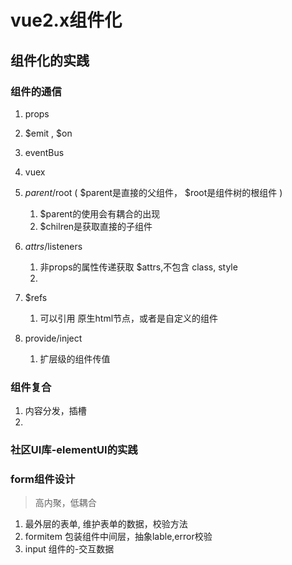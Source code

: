 # vue2.x组件化


## 组件化的实践

### 组件的通信

1. props
2. $emit , $on
3. eventBus
4. vuex
5. $parent/$root ( $parent是直接的父组件， $root是组件树的根组件 )
   1. $parent的使用会有耦合的出现
   2. $chilren是获取直接的子组件
6. $attrs/$listeners
   1. 非props的属性传递获取 $attrs,不包含 class, style
   2. 

7. $refs
   1. 可以引用 原生html节点，或者是自定义的组件
   
8. provide/inject
   1. 扩层级的组件传值
   

### 组件复合
1. 内容分发，插槽
2. 



### 社区UI库-elementUI的实践

### form组件设计

> 高内聚，低耦合

1. 最外层的表单, 维护表单的数据，校验方法
2. formitem 包装组件中间层，抽象lable,error校验
3. input 组件的-交互数据



